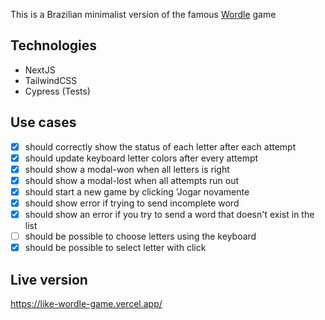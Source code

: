 This is a Brazilian minimalist version of the famous [Wordle](https://www.powerlanguage.co.uk/wordle/) game

## Technologies

- NextJS
- TailwindCSS
- Cypress (Tests)

## Use cases

- [x] should correctly show the status of each letter after each attempt
- [x] should update keyboard letter colors after every attempt
- [x] should show a modal-won when all letters is right
- [x] should show a modal-lost when all attempts run out
- [x] should start a new game by clicking 'Jogar novamente
- [x] should show error if trying to send incomplete word
- [x] should show an error if you try to send a word that doesn't exist in the list
- [ ] should be possible to choose letters using the keyboard
- [x] should be possible to select letter with click

## Live version

https://like-wordle-game.vercel.app/
